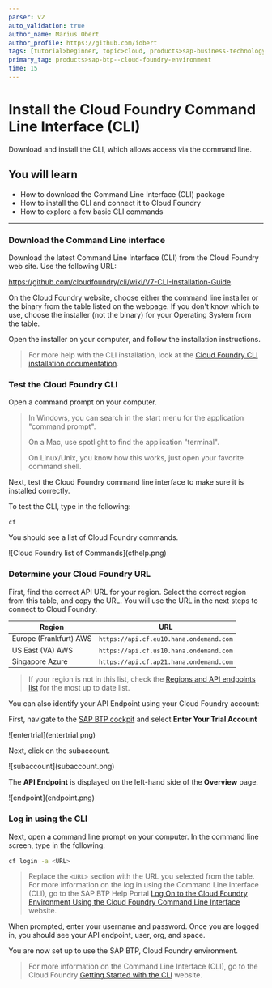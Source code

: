 ```yaml
---
parser: v2
auto_validation: true
author_name: Marius Obert
author_profile: https://github.com/iobert
tags: [tutorial>beginner, topic>cloud, products>sap-business-technology-platform ]
primary_tag: products>sap-btp--cloud-foundry-environment
time: 15
---
```


# Install the Cloud Foundry Command Line Interface (CLI)
<!-- description --> Download and install the CLI, which allows access via the command line.

## You will learn  
 - How to download the Command Line Interface (CLI) package
 - How to install the CLI and connect it to Cloud Foundry
 - How to explore a few basic CLI commands

---

### Download the Command Line interface

Download the latest Command Line Interface (CLI) from the Cloud Foundry web site.  Use the following URL:  

<https://github.com/cloudfoundry/cli/wiki/V7-CLI-Installation-Guide>.

On the Cloud Foundry website, choose either the command line installer or the binary from the table listed on the webpage. If you don't know which to use, choose the installer (not the binary) for your Operating System from the table.

Open the installer on your computer, and follow the installation instructions.

> For more help with the CLI installation, look at the [Cloud Foundry CLI installation documentation](http://docs.cloudfoundry.org/cf-cli/install-go-cli.html).


### Test the Cloud Foundry CLI

Open a command prompt on your computer.  

> In Windows, you can search in the start menu for the application "command prompt".  
>
> On a Mac, use spotlight to find the application "terminal".
>
> On Linux/Unix, you know how this works, just open your favorite command shell.

Next, test the Cloud Foundry command line interface to make sure it is installed correctly.

To test the CLI, type in the following:

    cf

You should see a list of Cloud Foundry commands.

<!-- border -->![Cloud Foundry list of Commands](cfhelp.png)


### Determine your Cloud Foundry URL

First, find the correct API URL for your region.  Select the correct region from this table, and copy the URL.  You will use the URL in the next steps to connect to Cloud Foundry.  

| Region                                          | URL                                         |
| ----------------------------------------------- | ---------------------------------------     |
| Europe (Frankfurt) AWS      | `https://api.cf.eu10.hana.ondemand.com`     |
| US East (VA) AWS              | `https://api.cf.us10.hana.ondemand.com`     |
| Singapore Azure       | `https://api.cf.ap21.hana.ondemand.com`     |

> If your region is not in this list, check the [Regions and API endpoints list](https://help.sap.com/viewer/65de2977205c403bbc107264b8eccf4b/Cloud/en-US/350356d1dc314d3199dca15bd2ab9b0e.html#loiof344a57233d34199b2123b9620d0bb41) for the most up to date list.

You can also identify your API Endpoint using your Cloud Foundry account:

First, navigate to the [SAP BTP cockpit](https://hanatrial.ondemand.com) and select **Enter Your Trial Account**

<!-- border -->![entertrial](entertrial.png)

Next, click on the subaccount.

<!-- border -->![subaccount](subaccount.png)

The **API Endpoint** is displayed on the left-hand side of the **Overview** page.

<!-- border -->![endpoint](endpoint.png)

### Log in using the CLI

Next, open a command line prompt on your computer.  In the command line screen, type in the following:

```bash
cf login -a <URL>
```
> Replace the `<URL>` section with the URL you selected from the table. For more information on the log in using the Command Line Interface (CLI), go to the SAP BTP Help Portal [Log On to the Cloud Foundry Environment Using the Cloud Foundry Command Line Interface](https://help.sap.com/products/BTP/65de2977205c403bbc107264b8eccf4b/7a37d66c2e7d401db4980db0cd74aa6b.html?locale=en-US) website.

When prompted, enter your username and password.  Once you are logged in, you should see your API endpoint, user, org, and space.

You are now set up to use the SAP BTP, Cloud Foundry environment.

> For more information on the Command Line Interface (CLI), go to the Cloud Foundry [Getting Started with the CLI](http://docs.cloudfoundry.org/cf-cli/getting-started.html) website.


